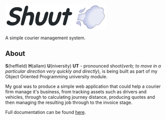 ![Shuut Logo](./public/images/logo.png)

A simple courier management system.

## About

**S**(heffield) **H**(allam) **U**(niversity) **UT** - pronounced shoot(*verb; to move in a particular direction very quickly and directly*), 
is being built as part of my Object Oriented Programming university module.

My goal was to produce a simple web application that could help a courier firm manage it's business, from tracking assets such as drivers and vehicles, through to calculating journey distance, producing quotes and then managing the resulting job through to the invoice stage.

Full documentation can be found [here](https://shuut.readthedocs.io/en/latest/).
